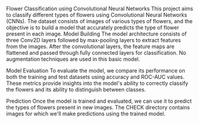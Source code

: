 Flower Classification using Convolutional Neural Networks
This project aims to classify different types of flowers using Convolutional Neural Networks (CNNs). The dataset consists of images of various types of flowers, and the objective is to build a model that accurately predicts the type of flower present in each image.
Model Building
The model architecture consists of three Conv2D layers followed by max-pooling layers to extract features from the images. After the convolutional layers, the feature maps are flattened and passed through fully connected layers for classification. No augmentation techniques are used in this basic model.

Model Evaluation
To evaluate the model, we compare its performance on both the training and test datasets using accuracy and ROC-AUC values. These metrics provide insights into the model's ability to correctly classify the flowers and its ability to distinguish between classes.

Prediction
Once the model is trained and evaluated, we can use it to predict the types of flowers present in new images. The CHECK directory contains images for which we'll make predictions using the trained model.
